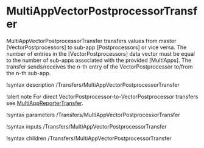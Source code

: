 # MultiAppVectorPostprocessorTransfer

MultiAppVectorPostprocessorTransfer transfers values from master [VectorPostprocessors] to sub-app
[Postprocessors] or vice versa. The number of entries in the [VectorPostprocessors] data vector must
be equal to the number of sub-apps associated with the provided [MultiApps]. The transfer
sends/receives the n-th entry of the VectorPostprocessor to/from the n-th sub-app.

!syntax description /Transfers/MultiAppVectorPostprocessorTransfer

!alert note
For direct VectorPostprocessor-to-VectorPostprocessor transfers see [MultiAppReporterTransfer](MultiAppReporterTransfer.md#vector_transfer).

!syntax parameters /Transfers/MultiAppVectorPostprocessorTransfer

!syntax inputs /Transfers/MultiAppVectorPostprocessorTransfer

!syntax children /Transfers/MultiAppVectorPostprocessorTransfer
